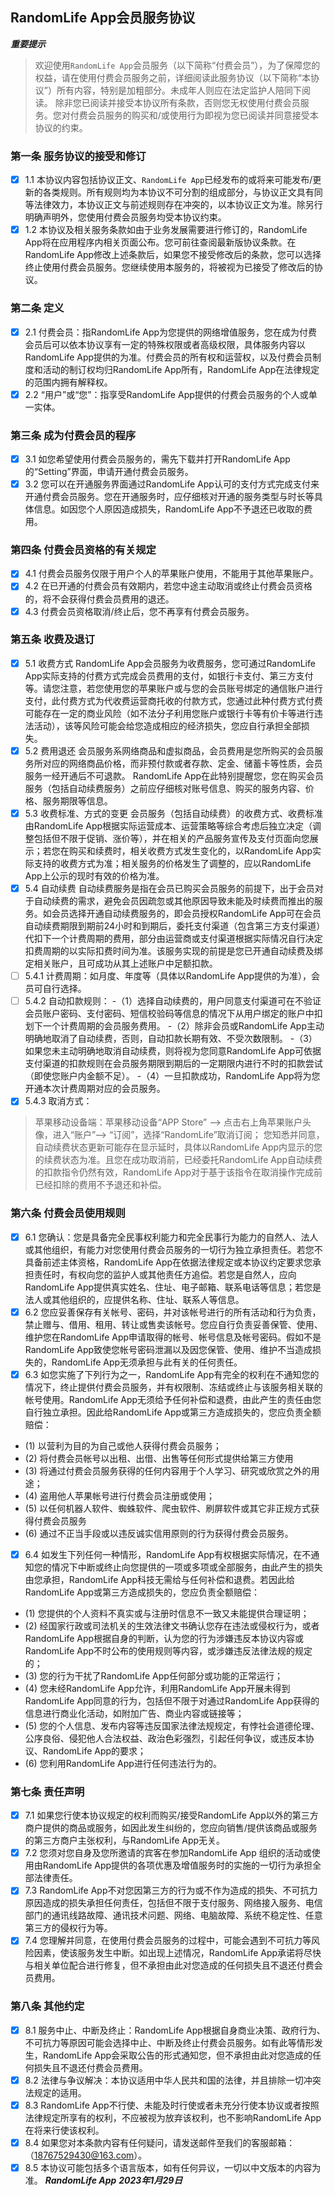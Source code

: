 ## RandomLife App会员服务协议
***重要提示***
> 欢迎使用`RandomLife App`会员服务（以下简称“付费会员”），为了保障您的权益，请在使用付费会员服务之前，详细阅读此服务协议（以下简称“本协议”）所有内容，特别是加粗部分。未成年人则应在法定监护人陪同下阅读。 除非您已阅读并接受本协议所有条款，否则您无权使用付费会员服务。您对付费会员服务的购买和/或使用行为即视为您已阅读并同意接受本协议的约束。
### 第一条 服务协议的接受和修订
- [x] 1.1 本协议内容包括协议正文、`RandomLife App`已经发布的或将来可能发布/更新的各类规则。所有规则均为本协议不可分割的组成部分，与协议正文具有同等法律效力，本协议正文与前述规则存在冲突的，以本协议正文为准。除另行明确声明外，您使用付费会员服务均受本协议约束。
- [x] 1.2 本协议及相关服务条款如由于业务发展需要进行修订的，RandomLife App将在应用程序内相关页面公布。您可前往查阅最新版协议条款。在RandomLife App修改上述条款后，如果您不接受修改后的条款，您可以选择终止使用付费会员服务。您继续使用本服务的，将被视为已接受了修改后的协议。
### 第二条 定义
- [x] 2.1 付费会员：指RandomLife App为您提供的网络增值服务，您在成为付费会员后可以依本协议享有一定的特殊权限或者高级权限，具体服务内容以RandomLife App提供的为准。付费会员的所有权和运营权，以及付费会员制度和活动的制订权均归RandomLife App所有，RandomLife App在法律规定的范围内拥有解释权。
- [x] 2.2 “用户”或“您”：指享受RandomLife App提供的付费会员服务的个人或单一实体。
### 第三条 成为付费会员的程序
- [x] 3.1 如您希望使用付费会员服务的，需先下载并打开RandomLife App的“Setting”界面，申请开通付费会员服务。
- [x] 3.2 您可以在开通服务界面通过RandomLife App认可的支付方式完成支付来开通付费会员服务。您在开通服务时，应仔细核对开通的服务类型与时长等具体信息。如因您个人原因造成损失，RandomLife App不予退还已收取的费用。
### 第四条 付费会员资格的有关规定
- [x] 4.1 付费会员服务仅限于用户个人的苹果账户使用，不能用于其他苹果账户。
- [x] 4.2 在已开通的付费会员有效期内，若您中途主动取消或终止付费会员资格的，将不会获得付费会员费用的退还。
- [x] 4.3 付费会员资格取消/终止后，您不再享有付费会员服务。
### 第五条 收费及退订
- [x] 5.1 收费方式
RandomLife App会员服务为收费服务，您可通过RandomLife App实际支持的付费方式完成会员费用的支付，如银行卡支付、第三方支付等。请您注意，若您使用您的苹果账户或与您的会员账号绑定的通信账户进行支付，此付费方式为代收费运营商托收的付款方式，您通过此种付费方式付费可能存在一定的商业风险（如不法分子利用您账户或银行卡等有价卡等进行违法活动），该等风险可能会给您造成相应的经济损失，您应自行承担全部损失。
- [x] 5.2 费用退还
会员服务系网络商品和虚拟商品，会员费用是您所购买的会员服务所对应的网络商品价格，而非预付款或者存款、定金、储蓄卡等性质，会员服务一经开通后不可退款。
RandomLife App在此特别提醒您，您在购买会员服务（包括自动续费服务）之前应仔细核对账号信息、购买的服务内容、价格、服务期限等信息。
- [x] 5.3 收费标准、方式的变更
会员服务（包括自动续费）的收费方式、收费标准由RandomLife App根据实际运营成本、运营策略等综合考虑后独立决定（调整包括但不限于促销、涨价等），并在相关的产品服务宣传及支付页面向您展示；若您在购买和续费时，相关收费方式发生变化的，以RandomLife App实际支持的收费方式为准；相关服务的价格发生了调整的，应以RandomLife App上公示的现时有效的价格为准。
- [x] 5.4 自动续费
自动续费服务是指在会员已购买会员服务的前提下，出于会员对于自动续费的需求，避免会员因疏忽或其他原因导致未能及时续费而推出的服务。如会员选择开通自动续费服务的，即会员授权RandomLife App可在会员自动续费期限到期前24小时和到期后，委托支付渠道（包含第三方支付渠道）代扣下一个计费周期的费用，部分由运营商或支付渠道根据实际情况自行决定扣费周期的以实际扣费时间为准。该服务实现的前提是您已开通自动续费及绑定相关账户，且可成功从其上述账户中足额扣款。
- [ ] 5.4.1 计费周期：如月度、年度等（具体以RandomLife App提供的为准），会员可自行选择。
- [ ] 5.4.2 自动扣款规则：
 -（1）选择自动续费的，用户同意支付渠道可在不验证会员账户密码、支付密码、短信校验码等信息的情况下从用户绑定的账户中扣划下一个计费周期的会员服务费用。
 -（2）除非会员或RandomLife App主动明确地取消了自动续费，否则，自动扣款长期有效、不受次数限制。
 -（3）如果您未主动明确地取消自动续费，则将视为您同意RandomLife App可依据支付渠道的扣款规则在会员服务期限到期后的一定期限内进行不时的扣款尝试（即使您账户内金额不足）。
 -（4）一旦扣款成功，RandomLife App将为您开通本次计费周期对应的会员服务。
- [x] 5.4.3 取消方式：
> 苹果移动设备端：苹果移动设备“APP Store” --> 点击右上角苹果账户头像，进入“账户”--> “订阅”，选择“RandomLife”取消订阅；
您知悉并同意，自动续费状态更新可能存在显示延时，具体以RandomLife App内显示的您的续费状态为准。且您在成功取消前，已经委托RandomLife App自动续费的扣款指令仍然有效，RandomLife App对于基于该指令在取消操作完成前已经扣除的费用不予退还和补偿。
### 第六条 付费会员使用规则
- [x] 6.1 您确认：您是具备完全民事权利能力和完全民事行为能力的自然人、法人或其他组织，有能力对您使用付费会员服务的一切行为独立承担责任。若您不具备前述主体资格，RandomLife App在依据法律规定或本协议约定要求您承担责任时，有权向您的监护人或其他责任方追偿。若您是自然人，应向RandomLife App提供真实姓名、住址、电子邮箱、联系电话等信息；若您是法人或其他组织的，应提供名称、住址、联系人等信息。
- [x] 6.2 您应妥善保存有关帐号、密码，并对该帐号进行的所有活动和行为负责，禁止赠与、借用、租用、转让或售卖该帐号。您应自行负责妥善保管、使用、维护您在RandomLife App申请取得的帐号、帐号信息及帐号密码。假如不是RandomLife App致使您帐号密码泄漏以及因您保管、使用、维护不当造成损失的，RandomLife App无须承担与此有关的任何责任。
- [x] 6.3 如您实施了下列行为之一，RandomLife App有完全的权利在不通知您的情况下，终止提供付费会员服务，并有权限制、冻结或终止与该服务相关联的帐号使用。RandomLife App无须给予任何补偿和退费，由此产生的责任由您自行独立承担。因此给RandomLife App或第三方造成损失的，您应负责全额赔偿：
 - (1) 以营利为目的为自己或他人获得付费会员服务；
 - (2) 将付费会员帐号以出租、出借、出售等任何形式提供给第三方使用
 - (3) 将通过付费会员服务获得的任何内容用于个人学习、研究或欣赏之外的用途；
 - (4) 盗用他人苹果帐号进行付费会员注册或使用；
 - (5) 以任何机器人软件、蜘蛛软件、爬虫软件、刷屏软件或其它非正规方式获得付费会员服务
 - (6) 通过不正当手段或以违反诚实信用原则的行为获得付费会员服务。
- [x] 6.4 如发生下列任何一种情形，RandomLife App有权根据实际情况，在不通知您的情况下中断或终止向您提供的一项或多项或全部服务，由此产生的损失由您承担，RandomLife App科技无需给与任何补偿和退费。若因此给RandomLife App或第三方造成损失的，您应负责全额赔偿：
 - (1) 您提供的个人资料不真实或与注册时信息不一致又未能提供合理证明；
 - (2) 经国家行政或司法机关的生效法律文书确认您存在违法或侵权行为，或者RandomLife App根据自身的判断，认为您的行为涉嫌违反本协议内容或RandomLife App不时公布的使用规则等内容，或涉嫌违反法律法规的规定的；
 - (3) 您的行为干扰了RandomLife App任何部分或功能的正常运行；
 - (4) 您未经RandomLife App允许，利用RandomLife App开展未得到RandomLife App同意的行为，包括但不限于对通过RandomLife App获得的信息进行商业化活动，如附加广告、商业内容或链接等；
 - (5) 您的个人信息、发布内容等违反国家法律法规规定，有悖社会道德伦理、公序良俗、侵犯他人合法权益、政治色彩强烈，引起任何争议，或违反本协议、RandomLife App的要求；
 - (6) 您利用RandomLife App进行任何违法行为的。
### 第七条 责任声明
- [x] 7.1 如果您行使本协议规定的权利而购买/接受RandomLife App以外的第三方商户提供的商品或服务，如因此发生纠纷的，您应向销售/提供该商品或服务的第三方商户主张权利，与RandomLife App无关。
- [x] 7.2 您须对您自身及您所邀请的宾客在参加RandomLife App 组织的活动或使用由RandomLife App提供的各项优惠及增值服务时的实施的一切行为承担全部法律责任。
- [x] 7.3 RandomLife App不对您因第三方的行为或不作为造成的损失、不可抗力原因造成的损失承担任何责任，包括但不限于支付服务、网络接入服务、电信部门的通讯线路故障、通讯技术问题、网络、电脑故障、系统不稳定性、任意第三方的侵权行为等。
- [x] 7.4 您理解并同意，在使用付费会员服务的过程中，可能会遇到不可抗力等风险因素，使该服务发生中断。如出现上述情况，RandomLife App承诺将尽快与相关单位配合进行修复，但不承担由此对您造成的任何损失且不退还付费会员费用。
### 第八条 其他约定
- [x] 8.1 服务中止、中断及终止：RandomLife App根据自身商业决策、政府行为、不可抗力等原因可能会选择中止、中断及终止付费会员服务。如有此等情形发生，RandomLife App会采取公告的形式通知您，但不承担由此对您造成的任何损失且不退还付费会员费用。
- [x] 8.2 法律与争议解决：本协议适用中华人民共和国的法律，并且排除一切冲突法规定的适用。
- [x] 8.3 RandomLife App不行使、未能及时行使或者未充分行使本协议或者按照法律规定所享有的权利，不应被视为放弃该权利，也不影响RandomLife App在将来行使该权利。
- [x] 8.4 如果您对本条款内容有任何疑问，请发送邮件至我们的客服邮箱：（18767529430@163.com）。
- [x] 8.5 本协议可能包括多个语言版本，如有任何异议，一切以中文版本的内容为准。
                                                                                                                                               ***RandomLife App***
                                                                                                                                               ***2023年1月29日***
